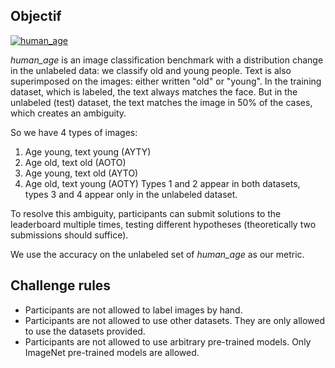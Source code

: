 ## Objectif


[![human_age](https://github.com/EffiSciencesResearch/challenge_data_ens_2023/blob/main/assets/human_age.png?raw=true)](https://www.effisciences.org/)

*human_age* is an image classification benchmark with a distribution change in the unlabeled data: we classify old and young people. Text is also superimposed on the images: either written "old" or "young".
In the training dataset, which is labeled, the text always matches the face.
But in the unlabeled (test) dataset, the text matches the image in 50% of the cases, which creates an ambiguity.

So we have 4 types of images:
1.  Age young, text young (AYTY)
2.  Age old, text old (AOTO)
3.  Age young, text old (AYTO)
4.  Age old, text young (AOTY)
Types 1 and 2 appear in both datasets, types 3 and 4 appear only in the unlabeled dataset.


To resolve this ambiguity, participants can submit solutions to the leaderboard multiple times, testing different hypotheses (theoretically two submissions should suffice).

We use the accuracy on the unlabeled set of *human_age* as our metric.

## Challenge rules

- Participants are not allowed to label images by hand.
- Participants are not allowed to use other datasets. They are only allowed to use the datasets provided.
- Participants are not allowed to use arbitrary pre-trained models. Only ImageNet pre-trained models are allowed.
